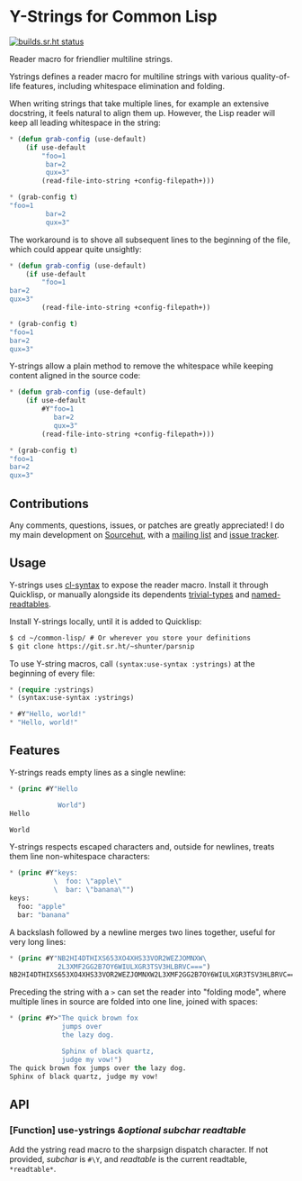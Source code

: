 # Y-Strings for Common Lisp
[![builds.sr.ht status](https://builds.sr.ht/~shunter/ystrings/commits/test.yml.svg)](https://builds.sr.ht/~shunter/ystrings/commits/test.yml)

Reader macro for friendlier multiline strings.

Ystrings defines a reader macro for multiline strings with various
quality-of-life features, including whitespace elimination and folding.

When writing strings that take multiple lines, for example an extensive
docstring, it feels natural to align them up. However, the Lisp reader will
keep all leading whitespace in the string:

```lisp
* (defun grab-config (use-default)
    (if use-default
        "foo=1
         bar=2
         qux=3"
        (read-file-into-string +config-filepath+)))

* (grab-config t)
"foo=1
         bar=2
         qux=3"
```

The workaround is to shove all subsequent lines to the beginning of the file,
which could appear quite unsightly:

```lisp
* (defun grab-config (use-default)
    (if use-default
        "foo=1
bar=2
qux=3"
        (read-file-into-string +config-filepath+))

* (grab-config t)
"foo=1
bar=2
qux=3"
```

Y-strings allow a plain method to remove the whitespace while keeping content
aligned in the source code:

```lisp
* (defun grab-config (use-default)
    (if use-default
        #Y"foo=1
           bar=2
           qux=3"
        (read-file-into-string +config-filepath+)))

* (grab-config t)
"foo=1
bar=2
qux=3"
```

## Contributions

Any comments, questions, issues, or patches are greatly appreciated!
I do my main development on [Sourcehut](https://sr.ht/~shunter/ystrings/), with a [mailing list](https://lists.sr.ht/~shunter/public-inbox) and [issue tracker](https://todo.sr.ht/~shunter/ystrings).

## Usage

Y-strings uses [cl-syntax](https://github.com/fukamachi/cl-syntax) to expose the
reader macro. Install it through Quicklisp, or manually alongside its
dependents [trivial-types](https://github.com/m2ym/trivial-types) and
[named-readtables](https://github.com/kmizumar/named-readtables/).

Install Y-strings locally, until it is added to Quicklisp:

```lisp
$ cd ~/common-lisp/ # Or wherever you store your definitions
$ git clone https://git.sr.ht/~shunter/parsnip
```

To use Y-string macros, call `(syntax:use-syntax :ystrings)` at the beginning
of every file:

```lisp
* (require :ystrings)
* (syntax:use-syntax :ystrings)

* #Y"Hello, world!"
* "Hello, world!"
```

## Features

Y-strings reads empty lines as a single newline:

```lisp
* (princ #Y"Hello

            World")
Hello

World
```

Y-strings respects escaped characters and, outside for newlines, treats them line non-whitespace characters:

```lisp
* (princ #Y"keys:
           \  foo: \"apple\"
           \  bar: \"banana\"")
keys:
  foo: "apple"
  bar: "banana"
```

A backslash followed by a newline merges two lines together, useful for very
long lines:

```lisp
* (princ #Y"NB2HI4DTHIXS653XO4XHS33VOR2WEZJOMNXW\
            2L3XMF2GG2B7OY6WIULXGR3TSV3HLBRVC===")
NB2HI4DTHIXS653XO4XHS33VOR2WEZJOMNXW2L3XMF2GG2B7OY6WIULXGR3TSV3HLBRVC===
```

Preceding the string with a `>` can set the reader into "folding mode", where
multiple lines in source are folded into one line, joined with spaces:

```lisp
* (princ #Y>"The quick brown fox
             jumps over
             the lazy dog.

             Sphinx of black quartz,
             judge my vow!")
The quick brown fox jumps over the lazy dog.
Sphinx of black quartz, judge my vow!
```

## API

### [Function] **use-ystrings** *&optional subchar readtable*

Add the ystring read macro to the sharpsign dispatch character. If not provided, *subchar* is `#\Y`, and *readtable* is the current readtable, `*readtable*`.
